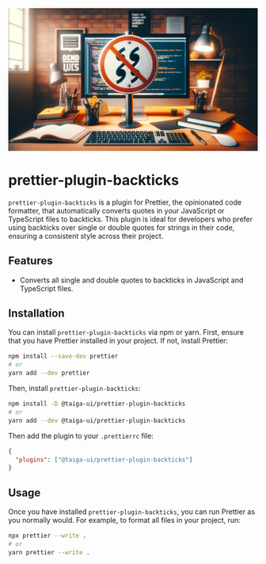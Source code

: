 <img src="./images/banner.webp" alt="prettier-plugin-backticks" />

# prettier-plugin-backticks

`prettier-plugin-backticks` is a plugin for Prettier, the opinionated code formatter, that automatically converts quotes
in your JavaScript or TypeScript files to backticks. This plugin is ideal for developers who prefer using backticks over
single or double quotes for strings in their code, ensuring a consistent style across their project.

## Features

- Converts all single and double quotes to backticks in JavaScript and TypeScript files.

## Installation

You can install `prettier-plugin-backticks` via npm or yarn. First, ensure that you have Prettier installed in your
project. If not, install Prettier:

```bash
npm install --save-dev prettier
# or
yarn add --dev prettier
```

Then, install `prettier-plugin-backticks`:

```bash
npm install -D @taiga-ui/prettier-plugin-backticks
# or
yarn add --dev @taiga-ui/prettier-plugin-backticks
```

Then add the plugin to your `.prettierrc` file:

```json
{
  "plugins": ["@taiga-ui/prettier-plugin-backticks"]
}
```

## Usage

Once you have installed `prettier-plugin-backticks`, you can run Prettier as you normally would. For example, to format
all files in your project, run:

```bash
npx prettier --write .
# or
yarn prettier --write .
```
